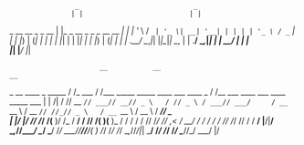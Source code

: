                     _                            _ 
                   | |                          | |
  _ __   __ _ _ __ | |_ _ __ _   _   _ __   __ _| |
 | '_ \ / _` | '_ \| __| '__| | | | | '_ \ / _` | |
 | |_) | (_| | | | | |_| |  | |_| | | |_) | (_| | |
 | .__/ \__,_|_| |_|\__|_|   \__, | | .__/ \__,_|_|
 | |                          __/ | | |            
 |_|                         |___/  |_|           
 
                          __           __                                          __                                       
 _      __ ____ _ _____ / /_ ___     / /___   _____ _____      ____ ___   ____ _ / /__ ___     ____ ___   ____   _____ ___ 
| | /| / // __ `// ___// __// _ \   / // _ \ / ___// ___/     / __ `__ \ / __ `// //_// _ \   / __ `__ \ / __ \ / ___// _ \
| |/ |/ // /_/ /(__  )/ /_ /  __/  / //  __/(__  )(__  )_    / / / / / // /_/ // ,<  /  __/  / / / / / // /_/ // /   /  __/
|__/|__/ \__,_//____/ \__/ \___/  /_/ \___//____//____/( )  /_/ /_/ /_/ \__,_//_/|_| \___/  /_/ /_/ /_/ \____//_/    \___/ 
                                                       |/                                                                 
